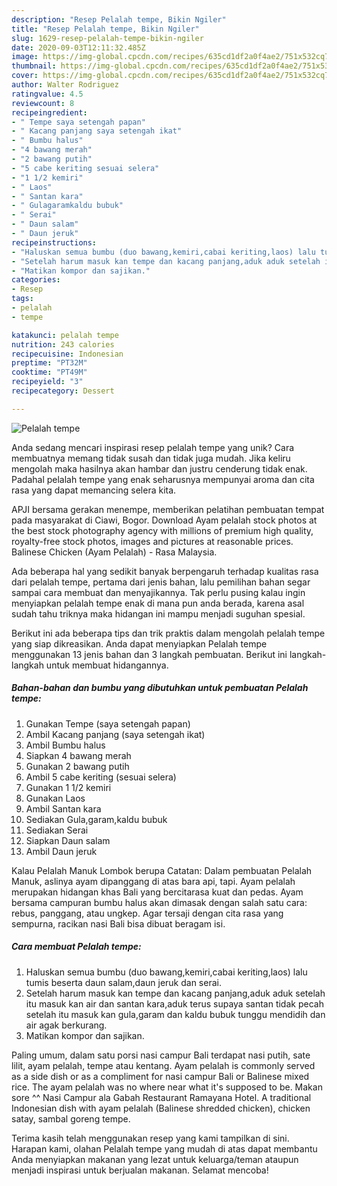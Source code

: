 ```yaml
---
description: "Resep Pelalah tempe, Bikin Ngiler"
title: "Resep Pelalah tempe, Bikin Ngiler"
slug: 1629-resep-pelalah-tempe-bikin-ngiler
date: 2020-09-03T12:11:32.485Z
image: https://img-global.cpcdn.com/recipes/635cd1df2a0f4ae2/751x532cq70/pelalah-tempe-foto-resep-utama.jpg
thumbnail: https://img-global.cpcdn.com/recipes/635cd1df2a0f4ae2/751x532cq70/pelalah-tempe-foto-resep-utama.jpg
cover: https://img-global.cpcdn.com/recipes/635cd1df2a0f4ae2/751x532cq70/pelalah-tempe-foto-resep-utama.jpg
author: Walter Rodriguez
ratingvalue: 4.5
reviewcount: 8
recipeingredient:
- " Tempe saya setengah papan"
- " Kacang panjang saya setengah ikat"
- " Bumbu halus"
- "4 bawang merah"
- "2 bawang putih"
- "5 cabe keriting sesuai selera"
- "1 1/2 kemiri"
- " Laos"
- " Santan kara"
- " Gulagaramkaldu bubuk"
- " Serai"
- " Daun salam"
- " Daun jeruk"
recipeinstructions:
- "Haluskan semua bumbu (duo bawang,kemiri,cabai keriting,laos) lalu tumis beserta daun salam,daun jeruk dan serai."
- "Setelah harum masuk kan tempe dan kacang panjang,aduk aduk setelah itu masuk kan air dan santan kara,aduk terus supaya santan tidak pecah setelah itu masuk kan gula,garam dan kaldu bubuk tunggu mendidih dan air agak berkurang."
- "Matikan kompor dan sajikan."
categories:
- Resep
tags:
- pelalah
- tempe

katakunci: pelalah tempe 
nutrition: 243 calories
recipecuisine: Indonesian
preptime: "PT32M"
cooktime: "PT49M"
recipeyield: "3"
recipecategory: Dessert

---
```



![Pelalah tempe](https://img-global.cpcdn.com/recipes/635cd1df2a0f4ae2/751x532cq70/pelalah-tempe-foto-resep-utama.jpg)

Anda sedang mencari inspirasi resep pelalah tempe yang unik? Cara membuatnya memang tidak susah dan tidak juga mudah. Jika keliru mengolah maka hasilnya akan hambar dan justru cenderung tidak enak. Padahal pelalah tempe yang enak seharusnya mempunyai aroma dan cita rasa yang dapat memancing selera kita.

APJI bersama gerakan menempe, memberikan pelatihan pembuatan tempat pada masyarakat di Ciawi, Bogor. Download Ayam pelalah stock photos at the best stock photography agency with millions of premium high quality, royalty-free stock photos, images and pictures at reasonable prices. Balinese Chicken (Ayam Pelalah) - Rasa Malaysia.

Ada beberapa hal yang sedikit banyak berpengaruh terhadap kualitas rasa dari pelalah tempe, pertama dari jenis bahan, lalu pemilihan bahan segar sampai cara membuat dan menyajikannya. Tak perlu pusing kalau ingin menyiapkan pelalah tempe enak di mana pun anda berada, karena asal sudah tahu triknya maka hidangan ini mampu menjadi suguhan spesial.


Berikut ini ada beberapa tips dan trik praktis dalam mengolah pelalah tempe yang siap dikreasikan. Anda dapat menyiapkan Pelalah tempe menggunakan 13 jenis bahan dan 3 langkah pembuatan. Berikut ini langkah-langkah untuk membuat hidangannya.

<!--inarticleads1-->

##### Bahan-bahan dan bumbu yang dibutuhkan untuk pembuatan Pelalah tempe:

1. Gunakan  Tempe (saya setengah papan)
1. Ambil  Kacang panjang (saya setengah ikat)
1. Ambil  Bumbu halus
1. Siapkan 4 bawang merah
1. Gunakan 2 bawang putih
1. Ambil 5 cabe keriting (sesuai selera)
1. Gunakan 1 1/2 kemiri
1. Gunakan  Laos
1. Ambil  Santan kara
1. Sediakan  Gula,garam,kaldu bubuk
1. Sediakan  Serai
1. Siapkan  Daun salam
1. Ambil  Daun jeruk


Kalau Pelalah Manuk Lombok berupa Catatan: Dalam pembuatan Pelalah Manuk, aslinya ayam dipanggang di atas bara api, tapi. Ayam pelalah merupakan hidangan khas Bali yang bercitarasa kuat dan pedas. Ayam bersama campuran bumbu halus akan dimasak dengan salah satu cara: rebus, panggang, atau ungkep. Agar tersaji dengan cita rasa yang sempurna, racikan nasi Bali bisa dibuat beragam isi. 

<!--inarticleads2-->

##### Cara membuat Pelalah tempe:

1. Haluskan semua bumbu (duo bawang,kemiri,cabai keriting,laos) lalu tumis beserta daun salam,daun jeruk dan serai.
1. Setelah harum masuk kan tempe dan kacang panjang,aduk aduk setelah itu masuk kan air dan santan kara,aduk terus supaya santan tidak pecah setelah itu masuk kan gula,garam dan kaldu bubuk tunggu mendidih dan air agak berkurang.
1. Matikan kompor dan sajikan.


Paling umum, dalam satu porsi nasi campur Bali terdapat nasi putih, sate lilit, ayam pelalah, tempe atau kentang. Ayam pelalah is commonly served as a side dish or as a compliment for nasi campur Bali or Balinese mixed rice. The ayam pelalah was no where near what it&#39;s supposed to be. Makan sore ^^ Nasi Campur ala Gabah Restaurant Ramayana Hotel. A traditional Indonesian dish with ayam pelalah (Balinese shredded chicken), chicken satay, sambal goreng tempe. 

Terima kasih telah menggunakan resep yang kami tampilkan di sini. Harapan kami, olahan Pelalah tempe yang mudah di atas dapat membantu Anda menyiapkan makanan yang lezat untuk keluarga/teman ataupun menjadi inspirasi untuk berjualan makanan. Selamat mencoba!
